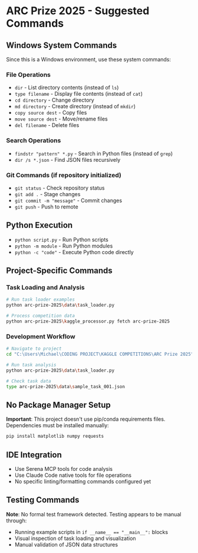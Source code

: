 # ARC Prize 2025 - Suggested Commands

## Windows System Commands
Since this is a Windows environment, use these system commands:

### File Operations
- `dir` - List directory contents (instead of `ls`)
- `type filename` - Display file contents (instead of `cat`)
- `cd directory` - Change directory
- `md directory` - Create directory (instead of `mkdir`)
- `copy source dest` - Copy files
- `move source dest` - Move/rename files
- `del filename` - Delete files

### Search Operations  
- `findstr "pattern" *.py` - Search in Python files (instead of `grep`)
- `dir /s *.json` - Find JSON files recursively

### Git Commands (if repository initialized)
- `git status` - Check repository status
- `git add .` - Stage changes
- `git commit -m "message"` - Commit changes
- `git push` - Push to remote

## Python Execution
- `python script.py` - Run Python scripts
- `python -m module` - Run Python modules
- `python -c "code"` - Execute Python code directly

## Project-Specific Commands

### Task Loading and Analysis
```bash
# Run task loader examples
python arc-prize-2025\data\task_loader.py

# Process competition data
python arc-prize-2025\kaggle_processor.py fetch arc-prize-2025
```

### Development Workflow
```bash
# Navigate to project
cd "C:\Users\Michael\CODING PROJECT\KAGGLE COMPETITIONS\ARC Prize 2025"

# Run task analysis
python arc-prize-2025\data\task_loader.py

# Check task data
type arc-prize-2025\data\sample_task_001.json
```

## No Package Manager Setup
**Important**: This project doesn't use pip/conda requirements files. Dependencies must be installed manually:

```bash
pip install matplotlib numpy requests
```

## IDE Integration
- Use Serena MCP tools for code analysis
- Use Claude Code native tools for file operations
- No specific linting/formatting commands configured yet

## Testing Commands
**Note**: No formal test framework detected. Testing appears to be manual through:
- Running example scripts in `if __name__ == "__main__":` blocks
- Visual inspection of task loading and visualization
- Manual validation of JSON data structures